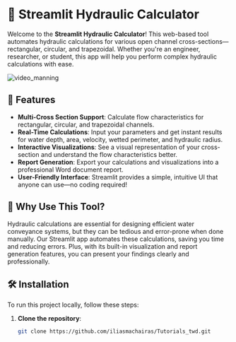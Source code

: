 # 🚀 Streamlit Hydraulic Calculator

Welcome to the **Streamlit Hydraulic Calculator**! This web-based tool automates hydraulic calculations for various open channel cross-sections—rectangular, circular, and trapezoidal. Whether you're an engineer, researcher, or student, this app will help you perform complex hydraulic calculations with ease.


![video_manning](https://github.com/user-attachments/assets/3f0aad2b-a8a0-48b3-9482-1af256c4c2cb)


## 🌟 Features

- **Multi-Cross Section Support**: Calculate flow characteristics for rectangular, circular, and trapezoidal channels.
- **Real-Time Calculations**: Input your parameters and get instant results for water depth, area, velocity, wetted perimeter, and hydraulic radius.
- **Interactive Visualizations**: See a visual representation of your cross-section and understand the flow characteristics better.
- **Report Generation**: Export your calculations and visualizations into a professional Word document report.
- **User-Friendly Interface**: Streamlit provides a simple, intuitive UI that anyone can use—no coding required!

## 🎯 Why Use This Tool?

Hydraulic calculations are essential for designing efficient water conveyance systems, but they can be tedious and error-prone when done manually. Our Streamlit app automates these calculations, saving you time and reducing errors. Plus, with its built-in visualization and report generation features, you can present your findings clearly and professionally.

## 🛠️ Installation

To run this project locally, follow these steps:

1. **Clone the repository**:
   ```bash
   git clone https://github.com/iliasmachairas/Tutorials_twd.git

